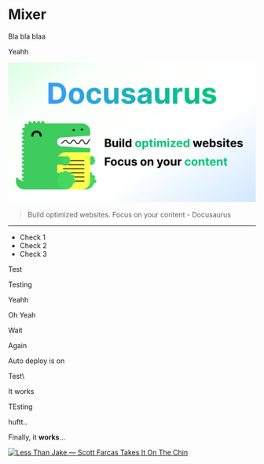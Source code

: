 # Mixer

Bla bla blaa

Yeahh

![](/img/docusaurus-social-card.jpg)

> Build optimized websites. Focus on your content
> \- Docusaurus

***

* Check 1
* Check 2
* Check 3

Test

Testing

Yeahh

Oh Yeah

Wait

Again

Auto deploy is on

Test\\

It works

TEsting

huftt..

&#x20;   Finally, it **works**...

[![Less Than Jake — Scott Farcas Takes It On The Chin](https://img.youtube.com/vi/PYCxct2e0zI/0.jpg)](https://www.youtube.com/watch?v=PYCxct2e0zI)